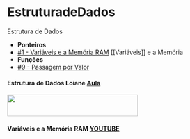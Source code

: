 # EstruturadeDados
 Estrutura de Dados
 - **Ponteiros**
  - [#1 - Variáveis e a Memória RAM](https://github.com/GersonESS/EstruturadeDados/blob/main/variaveis-e-memoria/codes/variaveis-e-memoria.c)
[[Variáveis]] e a Memória
 - **Funções**
  - [#9 - Passagem por Valor](https://github.com/xavecoding/dominando-estruturas-de-dados-1/tree/main/funcoes)
#### Estrutura de Dados Loiane [Aula ](https://www.youtube.com/watch?v=N3K8PjFOhy4&list=PLGxZ4Rq3BOBrgumpzz-l8kFMw2DLERdxi&index=1)

</td>
<td><a href="https:/github.com//GersonES/" target="_blank"><img src="https://github.com/GersonESS/EstruturadeDados/blob/main/variaveis-e-memoria/Pasted%20image%2020240613201513.png?raw=true" width="300px" height="50px"/></a>
</td>


#### Variáveis e a Memória RAM [YOUTUBE ](https://www.youtube.com/watch?v=ucupombJuUM&list=PL3ZslI15yo2r-gHJtjORRMRKMSNRpf7u5&index=1)